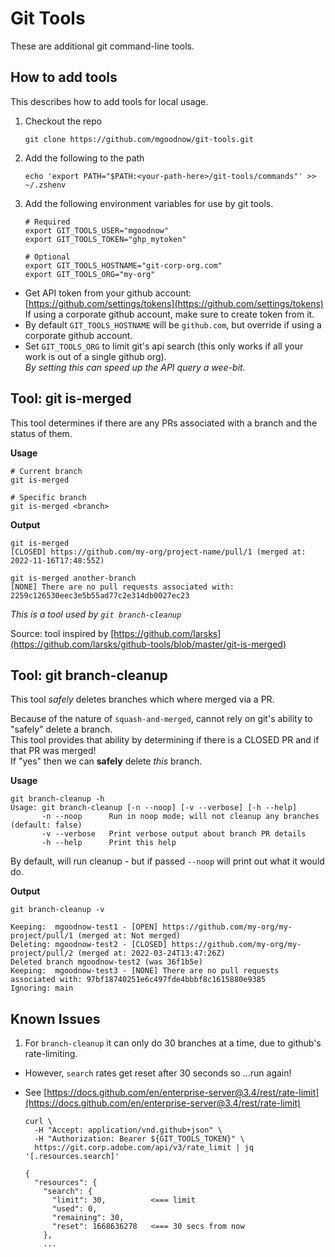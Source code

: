 # Git Tools

These are additional git command-line tools.

## How to add tools

This describes how to add tools for local usage.

 1. Checkout the repo

        git clone https://github.com/mgoodnow/git-tools.git

 2. Add the following to the path

        echo 'export PATH="$PATH:<your-path-here>/git-tools/commands"' >> ~/.zshenv

 3. Add the following environment variables for use by git tools.

        # Required
        export GIT_TOOLS_USER="mgoodnow"
        export GIT_TOOLS_TOKEN="ghp_mytoken"
    
        # Optional
        export GIT_TOOLS_HOSTNAME="git-corp-org.com"
        export GIT_TOOLS_ORG="my-org"

  * Get API token from your github account: [https://github.com/settings/tokens](https://github.com/settings/tokens)  
     If using a corporate github account, make sure to create token from it.
  * By default `GIT_TOOLS_HOSTNAME` will be `github.com`, but override if using a corporate github account.
  * Set `GIT_TOOLS_ORG` to limit git's api search (this only works if all your work is out of a single github org).   
     _By setting this can speed up the API query a wee-bit._

## Tool: git is-merged

This tool determines if there are any PRs associated with a branch and the status of them.

**Usage**

```
# Current branch
git is-merged

# Specific branch
git is-merged <branch>
```

**Output**

```
git is-merged
[CLOSED] https://github.com/my-org/project-name/pull/1 (merged at: 2022-11-16T17:48:55Z)

git is-merged another-branch
[NONE] There are no pull requests associated with: 2259c126530eec3e5b55ad77c2e314db0027ec23
```

*This is a tool used by `git branch-cleanup`*

Source: tool inspired by [https://github.com/larsks](https://github.com/larsks/github-tools/blob/master/git-is-merged)

## Tool: git branch-cleanup

This tool _safely_ deletes branches which where merged via a PR.

Because of the nature of `squash-and-merged`, cannot rely on git's ability to "safely" delete a branch.  
This tool provides that ability by determining if there is a CLOSED PR and if that PR was merged!  
If "yes" then we can **safely** delete _this_ branch.

**Usage**

```
git branch-cleanup -h
Usage: git branch-cleanup [-n --noop] [-v --verbose] [-h --help]
       -n --noop      Run in noop mode; will not cleanup any branches (default: false)
       -v --verbose   Print verbose output about branch PR details
       -h --help      Print this help
```

By default, will run cleanup - but if passed `--noop` will print out what it would do.

**Output**

```
git branch-cleanup -v

Keeping:  mgoodnow-test1 - [OPEN] https://github.com/my-org/my-project/pull/1 (merged at: Not merged)
Deleting: mgoodnow-test2 - [CLOSED] https://github.com/my-org/my-project/pull/2 (merged at: 2022-03-24T13:47:26Z)
Deleted branch mgoodnow-test2 (was 36f1b5e)
Keeping:  mgoodnow-test3 - [NONE] There are no pull requests associated with: 97bf18740251e6c497fde4bbbf8c1615880e9385
Ignoring: main
```

## Known Issues

1. For `branch-cleanup` it can only do 30 branches at a time, due to github's rate-limiting.

  * However, `search` rates get reset after 30 seconds so ...run again!
  * See [https://docs.github.com/en/enterprise-server@3.4/rest/rate-limit](https://docs.github.com/en/enterprise-server@3.4/rest/rate-limit)

        curl \
          -H "Accept: application/vnd.github+json" \
          -H "Authorization: Bearer ${GIT_TOOLS_TOKEN}" \
          https://git.corp.adobe.com/api/v3/rate_limit | jq '[.resources.search]'

        {
          "resources": {
            "search": {
              "limit": 30,          <=== limit
              "used": 0,
              "remaining": 30,
              "reset": 1668636278   <=== 30 secs from now
            },
            ...
